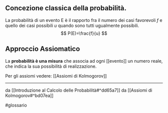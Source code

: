 ## Concezione classica della probabilità.

La probabilità di un evento E è il rapporto fra il numero dei casi favorevoli $f$ e quello dei casi possibili $u$ quando sono tutti ugualmente possibili.
$$ P(E)=\frac{f}{u} $$
## Approccio Assiomatico
La **probabilità è una misura** che associa ad ogni [[evento]] un numero reale, che indica la sua possibilità di realizzazione.

Per gli assiomi vedere: [[Assiomi di Kolmogorov]]

***
da [[Introduzione al Calcolo delle Probabilità#^dd65a7]]
da [[Assiomi di Kolmogorov#^bd07ea]]

#glossario 